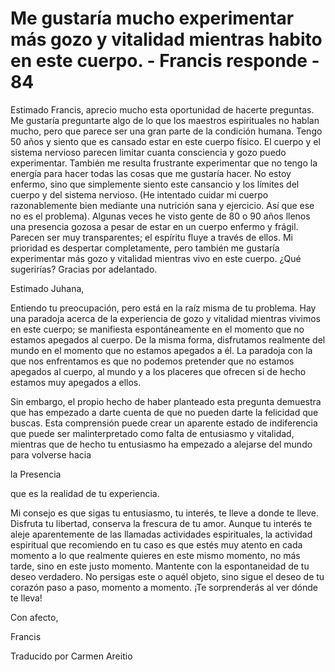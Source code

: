 # Me gustaría mucho experimentar más gozo y vitalidad mientras habito en este cuerpo. - Francis responde - 84

Estimado Francis, aprecio mucho esta oportunidad de hacerte preguntas. Me gustaría preguntarte algo de lo que los maestros espirituales no hablan mucho, pero que parece ser una gran parte de la condición humana. Tengo 50 años y siento que es cansado estar en este cuerpo físico. El cuerpo y el sistema nervioso parecen limitar cuanta consciencia y gozo puedo experimentar. También me resulta frustrante experimentar que no tengo la energía para hacer todas las cosas que me gustaría hacer. No estoy enfermo, sino que simplemente siento este cansancio y los límites del cuerpo y del sistema nervioso. (He intentado cuidar mi cuerpo razonablemente bien mediante una nutrición sana y ejercicio. Así que ese no es el problema). Algunas veces he visto gente de 80 o 90 años llenos una presencia gozosa a pesar de estar en un cuerpo enfermo y frágil. Parecen ser muy transparentes; el espíritu fluye a través de ellos. Mi prioridad es despertar completamente, pero también me gustaría experimentar más gozo y vitalidad mientras vivo en este cuerpo. ¿Qué sugerirías? Gracias por adelantado.

Estimado Juhana,

Entiendo tu preocupación, pero está en la raíz misma de tu problema. Hay una paradoja acerca de la experiencia de gozo y vitalidad mientras vivimos en este cuerpo; se manifiesta espontáneamente en el momento que no estamos apegados al cuerpo. De la misma forma, disfrutamos realmente del mundo en el momento que no estamos apegados a él. La paradoja con la que nos enfrentamos es que no podemos pretender que no estamos apegados al cuerpo, al mundo y a los placeres que ofrecen si de hecho estamos muy apegados a ellos.

Sin embargo, el propio hecho de haber planteado esta pregunta demuestra que has empezado a darte cuenta de que no pueden darte la felicidad que buscas. Esta comprensión puede crear un aparente estado de indiferencia que puede ser malinterpretado como falta de entusiasmo y vitalidad, mientras que de hecho tu entusiasmo ha empezado a alejarse del mundo para volverse hacia

la Presencia

que es la realidad de tu experiencia.

Mi consejo es que sigas tu entusiasmo, tu interés, te lleve a donde te lleve. Disfruta tu libertad, conserva la frescura de tu amor. Aunque tu interés te aleje aparentemente de las llamadas actividades espirituales, la actividad espiritual que recomiendo en tu caso es que estés muy atento en cada momento a lo que realmente quieres en este mismo momento, no más tarde, sino en este justo momento. Mantente con la espontaneidad de tu deseo verdadero. No persigas este o aquél objeto, sino sigue el deseo de tu corazón paso a paso, momento a momento. ¡Te sorprenderás al ver dónde te lleva!

Con afecto,

Francis

Traducido por Carmen Areitio

